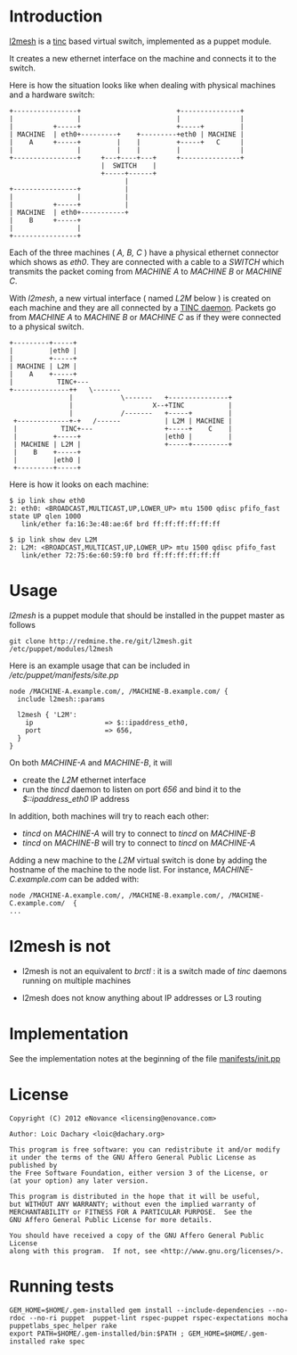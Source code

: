 <!-- -*- mode: markdown -*- -->
Introduction
============

[l2mesh](http://redmine.the.re/projects/l2mesh "l2mesh") is a
[tinc](http://www.tinc-vpn.org/ "tinc") based virtual switch,
implemented as a puppet module. 

It creates a new ethernet interface on the machine and connects it to
the switch.

Here is how the situation looks like when dealing with physical
machines and a hardware switch:


    +----------------+                        +---------------+
    |                |                        |               |
    |          +-----+                        +-----+         |
    | MACHINE  | eth0+---------+    +---------+eth0 | MACHINE |
    |    A     +-----+         |    |         +-----+   C     |
    |                |         |    |         |               |
    +----------------+     +---+----+---+     +---------------+
                           |  SWITCH    |
                           +-----+------+
                                 |
    +----------------+           |
    |                |           |
    |          +-----+           |
    | MACHINE  | eth0+-----------+
    |    B     +-----+
    |                |
    +----------------+
  
Each of the three machines ( *A, B, C* ) have a physical ethernet
connector which shows as *eth0*. They are connected with a cable to a
*SWITCH* which transmits the packet coming from *MACHINE A* to *MACHINE B*
or *MACHINE C*. 

With *l2mesh*, a new virtual interface ( named *L2M* below ) is
created on each machine and they are all connected by a [TINC daemon](http://www.tinc-vpn.org/). 
Packets go from *MACHINE A* to *MACHINE B* or *MACHINE C* as if they were
connected to a physical switch.

    +---------+-----+
    |         |eth0 |
    |         +-----+
    | MACHINE | L2M |
    |    A    +-----+
    |           TINC+---
    +--------------++   \-------
                   |            \-------   +---------------+
                   |                    X--+TINC           |
                   |            /-------   +-----+         |
     +-------------+-+   /------           | L2M | MACHINE |
     |           TINC+---                  +-----+    C    |
     |         +-----+                     |eth0 |         |
     | MACHINE | L2M |                     +-----+---------+
     |    B    +-----+
     |         |eth0 |
     +---------+-----+

Here is how it looks on each machine:

    $ ip link show eth0
    2: eth0: <BROADCAST,MULTICAST,UP,LOWER_UP> mtu 1500 qdisc pfifo_fast state UP qlen 1000
       link/ether fa:16:3e:48:ae:6f brd ff:ff:ff:ff:ff:ff

    $ ip link show dev L2M
    2: L2M: <BROADCAST,MULTICAST,UP,LOWER_UP> mtu 1500 qdisc pfifo_fast
       link/ether 72:75:6e:60:59:f0 brd ff:ff:ff:ff:ff:ff

Usage
=====

*l2mesh* is a puppet module that should be installed in the puppet master as follows

    git clone http://redmine.the.re/git/l2mesh.git /etc/puppet/modules/l2mesh

Here is an example usage that can be included in */etc/puppet/manifests/site.pp*

    node /MACHINE-A.example.com/, /MACHINE-B.example.com/ {
      include l2mesh::params
      
      l2mesh { 'L2M':
        ip                  => $::ipaddress_eth0,
        port                => 656,
      }
    }

On both *MACHINE-A* and *MACHINE-B*, it will 

* create the *L2M* ethernet interface 
* run the *tincd* daemon to listen on port *656* and
  bind it to the *$::ipaddress_eth0* IP address

In addition, both machines will try to reach each other:

* *tincd* on *MACHINE-A* will try to connect to *tincd* on *MACHINE-B*
* *tincd* on *MACHINE-B* will try to connect to *tincd* on *MACHINE-A*

Adding a new machine to the *L2M* virtual switch is done by adding the
hostname of the machine to the node list. For instance,
*MACHINE-C.example.com* can be added with:

    node /MACHINE-A.example.com/, /MACHINE-B.example.com/, /MACHINE-C.example.com/  {
    ...

l2mesh is not
=============

* l2mesh is not an equivalent to *brctl* : it is a switch made of *tinc* daemons running on multiple machines

* l2mesh does not know anything about IP addresses or L3 routing

Implementation
==============

See the implementation notes at the beginning of the file [manifests/init.pp](http://redmine.the.re/projects/l2mesh/repository/revisions/master/entry/manifests/init.pp "manifests/init.pp")

License
=======

    Copyright (C) 2012 eNovance <licensing@enovance.com>

	Author: Loic Dachary <loic@dachary.org>

    This program is free software: you can redistribute it and/or modify
    it under the terms of the GNU Affero General Public License as published by
    the Free Software Foundation, either version 3 of the License, or
    (at your option) any later version.

    This program is distributed in the hope that it will be useful,
    but WITHOUT ANY WARRANTY; without even the implied warranty of
    MERCHANTABILITY or FITNESS FOR A PARTICULAR PURPOSE.  See the
    GNU Affero General Public License for more details.

    You should have received a copy of the GNU Affero General Public License
    along with this program.  If not, see <http://www.gnu.org/licenses/>.


Running tests
=============

    GEM_HOME=$HOME/.gem-installed gem install --include-dependencies --no-rdoc --no-ri puppet  puppet-lint rspec-puppet rspec-expectations mocha puppetlabs_spec_helper rake
    export PATH=$HOME/.gem-installed/bin:$PATH ; GEM_HOME=$HOME/.gem-installed rake spec
